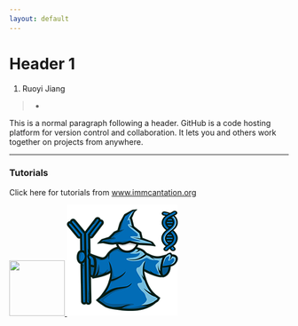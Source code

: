 ```yaml
---
layout: default
---
```


# Header 1

1. Ruoyi Jiang 

> *

This is a normal paragraph following a header. GitHub is a code hosting platform for version control and collaboration. It lets you and others work together on projects from anywhere.

* * *

### Tutorials

Click here for tutorials from www.immcantation.org

<a href="https://changeo.readthedocs.io/en/latest/examples/10x.html" rel = "Tutorials">
<img src="https://immcantation.readthedocs.io/en/latest/_static/immcantation.png" width="100" height="100">
<img width="200" alt="portfolio_view" src="/immcantation.png">



<!-- ![](/immcantation.png | width=20) -->

<!-- <img src="/immcantation.png" alt="Kitten" title="A cute kitten" width="150" height="100" /> -->
<!-- </a> -->